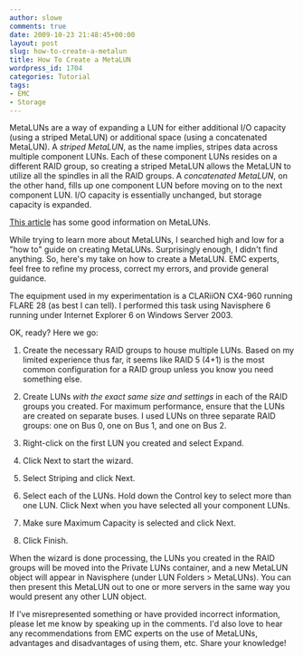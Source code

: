 ```yaml
---
author: slowe
comments: true
date: 2009-10-23 21:48:45+00:00
layout: post
slug: how-to-create-a-metalun
title: How To Create a MetaLUN
wordpress_id: 1704
categories: Tutorial
tags:
- EMC
- Storage
---
```


MetaLUNs are a way of expanding a LUN for either additional I/O capacity (using a striped MetaLUN) or additional space (using a concatenated MetaLUN). A _striped MetaLUN_, as the name implies, stripes data across multiple component LUNs. Each of these component LUNs resides on a different RAID group, so creating a striped MetaLUN allows the MetaLUN to utilize all the spindles in all the RAID groups. A _concatenated MetaLUN_, on the other hand, fills up one component LUN before moving on to the next component LUN. I/O capacity is essentially unchanged, but storage capacity is expanded.

[This article](http://www.emcstorageinfo.com/2008/03/type-and-benefits-of-meta-lun.html) has some good information on MetaLUNs.

While trying to learn more about MetaLUNs, I searched high and low for a "how to" guide on creating MetaLUNs. Surprisingly enough, I didn't find anything. So, here's my take on how to create a MetaLUN. EMC experts, feel free to refine my process, correct my errors, and provide general guidance.

The equipment used in my experimentation is a CLARiiON CX4-960 running FLARE 28 (as best I can tell). I performed this task using Navisphere 6 running under Internet Explorer 6 on Windows Server 2003.

OK, ready? Here we go:

1. Create the necessary RAID groups to house multiple LUNs. Based on my limited experience thus far, it seems like RAID 5 (4+1) is the most common configuration for a RAID group unless you know you need something else.

2. Create LUNs _with the exact same size and settings_ in each of the RAID groups you created. For maximum performance, ensure that the LUNs are created on separate buses. I used LUNs on three separate RAID groups: one on Bus 0, one on Bus 1, and one on Bus 2.

3. Right-click on the first LUN you created and select Expand.

4. Click Next to start the wizard.

5. Select Striping and click Next.

6. Select each of the LUNs. Hold down the Control key to select more than one LUN. Click Next when you have selected all your component LUNs.

7. Make sure Maximum Capacity is selected and click Next.

8. Click Finish.

When the wizard is done processing, the LUNs you created in the RAID groups will be moved into the Private LUNs container, and a new MetaLUN object will appear in Navisphere (under LUN Folders > MetaLUNs). You can then present this MetaLUN out to one or more servers in the same way you would present any other LUN object.

If I've misrepresented something or have provided incorrect information, please let me know by speaking up in the comments. I'd also love to hear any recommendations from EMC experts on the use of MetaLUNs, advantages and disadvantages of using them, etc. Share your knowledge!
